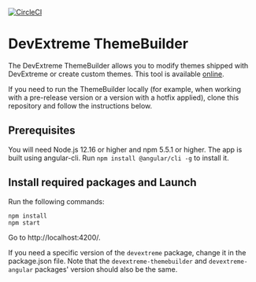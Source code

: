 [![CircleCI](https://circleci.com/gh/DevExpress/ThemeBuilder.svg?style=svg)](https://circleci.com/gh/DevExpress/ThemeBuilder)

# DevExtreme ThemeBuilder
 
The DevExtreme ThemeBuilder allows you to modify themes shipped with DevExtreme or create custom themes. This tool is available [online](https://devexpress.github.io/ThemeBuilder/).
 
If you need to run the ThemeBuilder locally (for example, when working with a pre-release version or a version with a hotfix applied), clone this repository and follow the instructions below.

## Prerequisites

You will need Node.js 12.16 or higher and npm 5.5.1 or higher. The app is built using angular-cli. Run `npm install @angular/cli -g` to install it.

## Install required packages and Launch

Run the following commands:
 
```
npm install
npm start
```

Go to http://localhost:4200/.

If you need a specific version of the `devextreme` package, change it in the package.json file. Note that the `devextreme-themebuilder` and `devextreme-angular` packages' version should also be the same.
